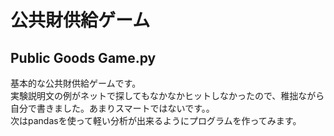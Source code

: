 公共財供給ゲーム
=====
  
Public Goods Game.py
-----
基本的な公共財供給ゲームです。  
実験説明文の例がネットで探してもなかなかヒットしなかったので、稚拙ながら自分で書きました。あまりスマートではないです。。  
次はpandasを使って軽い分析が出来るようにプログラムを作ってみます。
